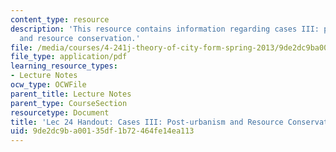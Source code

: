 ```yaml
---
content_type: resource
description: 'This resource contains information regarding cases III: post-urbanism
  and resource conservation.'
file: /media/courses/4-241j-theory-of-city-form-spring-2013/9de2dc9ba00135df1b72464fe14ea113_MIT4_241JS13_handout24.pdf
file_type: application/pdf
learning_resource_types:
- Lecture Notes
ocw_type: OCWFile
parent_title: Lecture Notes
parent_type: CourseSection
resourcetype: Document
title: 'Lec 24 Handout: Cases III: Post-urbanism and Resource Conservation'
uid: 9de2dc9b-a001-35df-1b72-464fe14ea113
---
```

